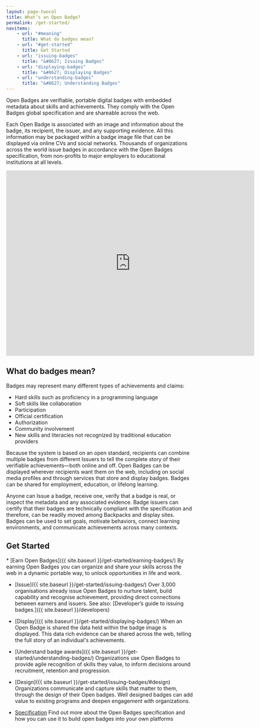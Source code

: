 ```yaml
---
layout: page-twocol
title: What’s an Open Badge?
permalink: /get-started/
navitems:
    - url: "#meaning"
      title: What do badges mean?
    - url: "#get-started"
      title: Get Started
    - url: "issuing-badges"
      title: "&#8627; Issuing Badges"
    - url: "displaying-badges"
      title: "&#8627; Displaying Badges"
    - url: "understanding-badges"
      title: "&#8627; Understanding Badges"
---
```

Open Badges are verifiable, portable digital badges with embedded metadata about skills and achievements. They comply with the Open Badges global specification and are shareable across the web. 

Each Open Badge is associated with an image and information about the badge, its recipient, the issuer, and any supporting evidence. All this information may be packaged within a badge image file that can be displayed via online CVs and social networks. Thousands of organizations across the world issue badges in accordance with the Open Badges specification, from non-profits to major employers to educational institutions at all levels.

<!-- TODO: Embed responsively -->
<iframe width="670" height="500" src="https://www.youtube.com/embed/HgLLq7ybDtc" frameborder="0" allowfullscreen></iframe>

<h2 id="meaning" class="title title-content">What do badges mean?</h2>
Badges may represent many different types of achievements and claims:

* Hard skills such as proficiency in a programming language
* Soft skills like collaboration
* Participation
* Official certification
* Authorization
* Community involvement
* New skills and literacies not recognized by traditional education providers

Because the system is based on an open standard, recipients can combine multiple badges from different Issuers to tell the complete story of their verifiable achievements—both online and off. Open Badges can be displayed wherever recipients want them on the web, including on social media profiles and through services that store and display badges. Badges can be shared for employment, education, or lifelong learning.

Anyone can Issue a badge, receive one, verify that a badge is real, or inspect the metadata and any associated evidence. Badge issuers can certify that their badges are technically compliant with the specification and therefore, can be readily moved among Backpacks and display sites. Badges can be used to set goals, motivate behaviors, connect learning environments, and communicate achievements across many contexts.

<h2 id="get-started" class="title title-content">Get Started</h2>
* [Earn Open Badges]({{ site.baseurl }}/get-started/earning-badges/)  By earning Open Badges you can organize and share your skills across the web in a dynamic portable way, to unlock opportunities in life and work. 

* [Issue]({{ site.baseurl }}/get-started/issuing-badges/) Over 3,000 organisations already issue Open Badges to nurture talent, build capability and recognise achievement, providing direct connections between earners and issuers. See also: [Developer’s guide to issuing badges.]({{ site.baseurl }}/developers) 

* [Display]({{ site.baseurl }}/get-started/displaying-badges/) When an Open Badge is shared the data held within the badge image is displayed. This data rich evidence can be shared across the web, telling the full story of an individual's achievements.  

* [Understand badge awards]({{ site.baseurl }}/get-started/understanding-badges/) Organizations use Open Badges to provide agile recognition of skills they value, to inform decisions around recruitment, retention and progression. 

* [Design]({{ site.baseurl }}/get-started/issuing-badges/#design) Organizations communicate and capture skills that matter to them, through the design of their Open badges. Well designed badges can add value to existing programs and deepen engagement with organizations. 

* [Specification](https://openbadgespec.org) Find out more about the Open Badges specification and how you can use it to build open badges into your own platforms


